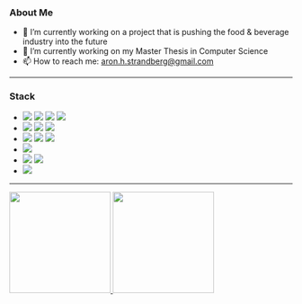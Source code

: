<h3> About Me </h3>

- 🔭 I’m currently working on a project that is pushing the food & beverage industry into the future
- 🌱 I’m currently working on my Master Thesis in Computer Science
- 📫 How to reach me: <aron.h.strandberg@gmail.com>

---

<h3>Stack</h3>

- <a href="https://www.rust-lang.org/"><img src="https://img.shields.io/badge/rust-%23000000.svg?&style=for-the-badge&logo=rust&logoColor=white"/></a>
  <a href="https://golang.org/"><img src="https://img.shields.io/badge/go-%2300ADD8.svg?&style=for-the-badge&logo=go&logoColor=white"/></a>
  <a href="https://www.java.com/"><img src="https://img.shields.io/badge/java-%23ED8B00.svg?&style=for-the-badge&logo=java&logoColor=white"/></a>
  <a href="https://www.cplusplus.com/"><img src="https://img.shields.io/badge/c++%20-%2300599C.svg?&style=for-the-badge&logo=c%2B%2B&ogoColor=white"/></a>
- <a href="https://www.python.org/"><img src="https://img.shields.io/badge/python%20-%2314354C.svg?&style=for-the-badge&logo=python&logoColor=white"/></a>
  <a href="https://www.typescriptlang.org/"><img src="https://img.shields.io/badge/typescript%20-%23007ACC.svg?&style=for-the-badge&logo=typescript&logoColor=white"    /></a>
  <a href="https://www.javascript.com/"><img src="https://img.shields.io/badge/javascript%20-%23323330.svg?&style=for-the-badge&logo=javascript&logoColor=%23F7DF1E"    /></a>
- <a href="https://www.php.net/"><img src="https://img.shields.io/badge/php-%23777BB4.svg?&style=for-the-badge&logo=php&logoColor=white"/></a>
  <img src="https://img.shields.io/badge/html5%20-%23E34F26.svg?&style=for-the-badge&logo=html5&logoColor=white"/>
  <img src="https://img.shields.io/badge/css3%20-%231572B6.svg?&style=for-the-badge&logo=css3&logoColor=white"/>
- <img src="https://img.shields.io/badge/git%20-%23F05033.svg?&style=for-the-badge&logo=git&logoColor=white"/>
- <img src="https://img.shields.io/badge/mysql-%2300f.svg?&style=for-the-badge&logo=mysql&logoColor=white"/>
  <img src ="https://img.shields.io/badge/MongoDB-%234ea94b.svg?&style=for-the-badge&logo=mongodb&logoColor=white"/>
- <img src="https://img.shields.io/badge/docker%20-%230db7ed.svg?&style=for-the-badge&logo=docker&logoColor=white"/>

---
<a href="https://github.com/bugmana">
  <img height="180em" src="https://github-readme-stats.vercel.app/api?username=bugmana&show_icons=true&theme=cobalt" />
  <img height="180em" src="https://github-readme-stats.vercel.app/api/top-langs/?username=bugmana&theme=cobalt&layout=compact" />
</a>



